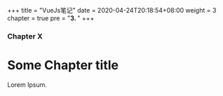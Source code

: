+++
title = "VueJs笔记"
date = 2020-04-24T20:18:54+08:00
weight = 3
chapter = true
pre = "<b>3. </b>"
+++

### Chapter X

# Some Chapter title

Lorem Ipsum.